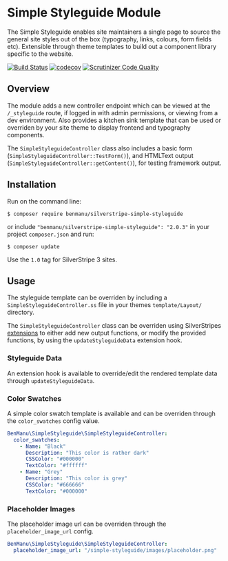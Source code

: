 # Simple Styleguide Module

The Simple Styleguide enables site maintainers a single page to source the general site styles out of the box (typography, links, colours, form fields etc). Extensible through theme templates to build out a component library specific to the website.

[![Build Status](https://travis-ci.org/benmanu/silverstripe-simple-styleguide.svg?branch=master)](https://travis-ci.org/benmanu/silverstripe-simple-styleguide)
[![codecov](https://codecov.io/gh/benmanu/silverstripe-simple-styleguide/branch/master/graph/badge.svg)](https://codecov.io/gh/benmanu/silverstripe-simple-styleguide)
[![Scrutinizer Code Quality](https://scrutinizer-ci.com/g/benmanu/silverstripe-simple-styleguide/badges/quality-score.png?b=master)](https://scrutinizer-ci.com/g/benmanu/silverstripe-simple-styleguide/?branch=master)

## Overview

The module adds a new controller endpoint which can be viewed at the `/_styleguide` route, if logged in with 
admin permissions, or viewing from a dev environment. Also provides a kitchen sink template that can be used 
or overriden by your site theme to display frontend and typography components.

The `SimpleStyleguideController` class also includes a basic form (`SimpleStyleguideController::TestForm()`), and HTMLText output (`SimpleStyleguideController::getContent()`), for testing framework output.

## Installation

Run on the command line:

	$ composer require benmanu/silverstripe-simple-styleguide

or include `"benmanu/silverstripe-simple-styleguide": "2.0.3"` in your project `composer.json` and run:

	$ composer update

Use the `1.0` tag for SilverStripe 3 sites.

## Usage

The styleguide template can be overriden by including a `SimpleStyleguideController.ss` file in your themes 
`template/Layout/` directory.

The `SimpleStyleguideController` class can be overriden using SilverStripes [extensions](https://docs.silverstripe.org/en/3.1/developer_guides/extending/extensions/) to either add new output functions, or modify the provided functions, by using the `updateStyleguideData` extension hook.

### Styleguide Data

An extension hook is available to override/edit the rendered template data through `updateStyleguideData`.

### Color Swatches

A simple color swatch template is available and can be overriden through the `color_swatches` config value.

```yml
BenManu\SimpleStyleguide\SimpleStyleguideController:
  color_swatches:
    - Name: "Black"
      Description: "This color is rather dark"
      CSSColor: "#000000"
      TextColor: "#ffffff"
    - Name: "Grey"
      Description: "This color is grey"
      CSSColor: "#666666"
      TextColor: "#000000"
```

### Placeholder Images

The placeholder image url can be overriden through the `placeholder_image_url` config.

```yml
BenManu\SimpleStyleguide\SimpleStyleguideController:
  placeholder_image_url: "/simple-styleguide/images/placeholder.png"
```
